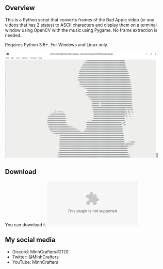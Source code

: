 ## **Overview**

This is a Python script that converts frames of the Bad Apple video (or any videos that has 2 states) to ASCII characters and display them on a terminal window using OpenCV with the music using Pygame. No frame extraction is needed.

Requires Python 3.6+. For Windows and Linux only.

![image](image.png)

## **Download**
You can download it ![here](https://github.com/MinhCrafters/bad-apple-in-python/archive/refs/heads/master.zip)

## **My social media**

* Discord: MinhCrafters#2120
* Twitter: @MinhCrafters
* YouTube: MinhCrafters
